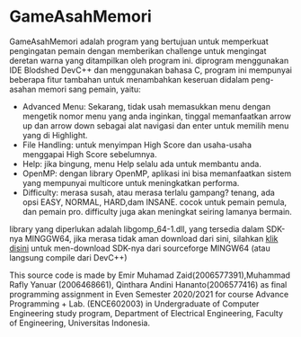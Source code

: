 # GameAsahMemori


GameAsahMemori adalah program yang bertujuan untuk memperkuat pengingatan pemain dengan memberikan challenge untuk mengingat deretan warna yang ditampilkan oleh program ini. diprogram menggunakan IDE Blodshed DevC++ dan menggunakan bahasa C, program ini mempunyai beberapa fitur tambahan untuk menambahkan keseruan didalam peng-asahan memori sang pemain, yaitu:

* Advanced Menu: Sekarang, tidak usah memasukkan menu dengan mengetik nomor menu yang anda inginkan, tinggal memanfaatkan arrow up dan arrow down sebagai alat navigasi dan enter untuk memilih menu yang di Highlight.
* File Handling: untuk menyimpan High Score dan usaha-usaha menggapai High Score sebelumnya.
* Help: jika bingung, menu Help selalu ada untuk membantu anda.
* OpenMP: dengan library OpenMP, aplikasi ini bisa memanfaatkan sistem yang mempunyai multicore untuk meningkatkan performa.
* Difficulty: merasa susah, atau merasa terlalu gampang? tenang, ada opsi EASY, NORMAL, HARD,dam INSANE. cocok untuk pemain pemula, dan pemain pro. difficulty juga akan meningkat seiring lamanya bermain.

library yang diperlukan adalah libgomp_64-1.dll, yang tersedia dalam SDK-nya MINGGW64, jika merasa tidak aman download dari sini, silahkan [klik disini](https://sourceforge.net/projects/mingw-w64/) untuk men-download SDK-nya dari sourceforge MINGW64 (atau langsung compile dari DevC++)

This source code is made by Emir Muhamad Zaid(2006577391),Muhammad Rafly Yanuar (2006468661), Qinthara Andini Hananto(2006577416) as final programming assignment in Even Semester 2020/2021 for course Advance Programming + Lab. (ENCE602003) in Undergraduate of Computer Engineering study program, Department of Electrical Engineering, Faculty of Engineering, Universitas Indonesia.
